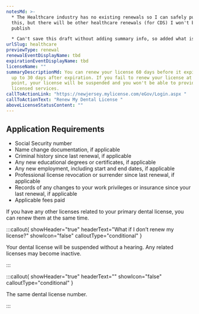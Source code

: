 ```yaml
---
notesMd: >-
  * The Healthcare industry has no existing renewals so I can safely publish
  this, but there will be other healthcare renewals (for CDS) I won't be able to
  publish

  * Can't save this draft without adding summary info, so added what is already there
urlSlug: healthcare
previewType: renewal
renewalEventDisplayName: tbd
expirationEventDisplayName: tbd
licenseName: ""
summaryDescriptionMd: You can renew your license 60 days before it expires and
  up to 30 days after expiration. If you fail to renew your license at this
  point, your license will be suspended and you won't be able to provide your
  licensed services.
callToActionLink: "https://newjersey.mylicense.com/eGov/Login.aspx "
callToActionText: "Renew My Dental License "
aboveLicenseStatusContent: ""
---
```


## Application Requirements

- Social Security number
- Name change documentation, if applicable
- Criminal history since last renewal, if applicable
- Any new educational degrees or certificates, if applicable
- Any new employment, including start and end dates, if applicable
- Professional license revocation or surrender since last renewal, if applicable
- Records of any changes to your work privileges or insurance since your last renewal, if applicable
- Applicable fees paid

If you have any other licenses related to your primary dental license, you can renew them at the same time.

:::callout{ showHeader="true" headerText="What if I don’t renew my license?" showIcon="false" calloutType="conditional" }

Your dental license will be suspended without a hearing. Any related licenses may become inactive.

:::

:::callout{ showHeader="true" headerText="" showIcon="false" calloutType="conditional" }

The same dental license number.

:::

